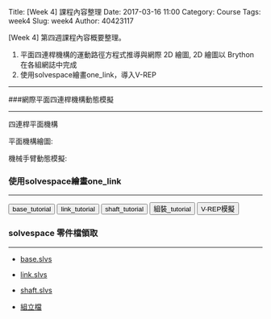 Title: [Week 4] 課程內容整理
Date: 2017-03-16 11:00
Category: Course
Tags: week4
Slug: week4
Author: 40423117


[Week 4] 第四週課程內容概要整理。

1. 平面四連桿機構的運動路徑方程式推導與網際 2D 繪圖,  2D 繪圖以 Brython 在各組網誌中完成
2. 使用solvespace繪畫one_link，導入V-REP

<!-- PELICAN_END_SUMMARY -->

<hr/>

###網際平面四連桿機構動態模擬
<hr/>
四連桿平面機構
<!-- 導入 Brython 標準程式庫 3.3.1 -->
<script type="text/javascript" src="./../data/brython_dist.js">
</script>

<script type="text/javascript" src="./../data/Cango-8v05-min.js"></script>
<script type="text/javascript" src="./../data/Cango2D-7v04-min.js"></script>
<script type="text/javascript" src="./../data/CangoAnimation-4v01.js"></script>

<!-- 啟動 Brython 時, 設定 pythonpath 為 data/py -->
<script>
window.onload=function(){
brython({debug:1, pythonpath:['./../data/py']});
}
</script>

<!-- 以下執行 Brython 程式 -->
<canvas id="plotarea" width="600" height="600"></canvas>
<script type="text/python">
from browser import window

cango = window.Cango2D.new
shapedefs = window.shapeDefs
obj2d = window.Obj2D.new
group2d = window.Group2D.new
cgo = cango("plotarea")

x1, y1 = 40, 20
cx1, cy1 = 90, 120
x2, y2 = 120, 100
cx2, cy2 = 130, 20
cx3, cy3 = 150, 120
x3, y3 = 180, 60

def dragC1(mousePos):
    global cx1, cy1
    cx1 = mousePos.x
    cy1 = mousePos.y
    drawCurve()
 
def dragC2(mousePos):
    global cx2, cy2
    cx2 = mousePos.x
    cy2 = mousePos.y
    drawCurve()
 
def dragC3(mousePos):
    global cx3, cy3
    cx3 = mousePos.x
    cy3 = mousePos.y
    drawCurve()
 
def drawCurve():
    # curve change shape so it must be re-draw each time
    # draw a quadratic bezier from x1,y2 to x2,y2
    qbez = obj2d(['M', x1, y1, 'Q', cx1, cy1, x2, y2], "PATH",  {
          "strokeColor":'blue'})
    cbez = obj2d(['M', x2, y2, 'C', cx2, cy2, cx3, cy3, x3, y3], "PATH",  {
          "strokeColor":'green'})
    # show lines to control point
    L1 = obj2d(['M', x1, y1, 'L', cx1, cy1, x2, y2], "PATH", {
      "strokeColor":"rgba(0, 0, 0, 0.2)",
      "dashed":[4]})  # semi-transparent gray
    L2 = obj2d(['M', x2, y2, 'L', cx2, cy2], "PATH", {
      "strokeColor":"rgba(0, 0, 0, 0.2)",
      "dashed":[4]})
    L3 = obj2d(['M', x3, y3, 'L', cx3, cy3], "PATH", {
      "strokeColor":"rgba(0, 0, 0, 0.2)",
      "dashed":[4]})
    #c1.transform.reset()
    c1.transform.translate(cx1, cy1)
    #c2.transform.reset()
    c2.transform.translate(cx2, cy2)
    #c3.transform.reset()
    c3.transform.translate(cx3, cy3)
    grp = group2d(qbez, cbez, L1, L2, L3, c1, c2, c3)
    cgo.clearCanvas()
    cgo.render(grp)
 
cgo.clearCanvas("lightyellow")
cgo.setWorldCoords(0, 0, 200)
 
# draggable control points
c1 = obj2d(shapedefs.circle(4), "SHAPE", {"fillColor":'red'})
c1.enableDrag(None, dragC1, None)
c2 = c1.dup()
c2.enableDrag(None, dragC2, None)
c3 = c1.dup()
c3.enableDrag(None, dragC3, None)
drawCurve();
</script>

平面機構繪圖:

<!-- 以下執行 Brython 程式 -->
<canvas id="plotarea2" width="600" height="600"></canvas>
<script type="text/python">
from browser import window

cango = window.Cango2D.new
shapedefs = window.shapeDefs
obj2d = window.Obj2D.new
group2d = window.Group2D.new
cgo = cango("plotarea2")

x1, y1 = 40, 20
cx1, cy1 = 90, 120
x2, y2 = 120, 100
cx2, cy2 = 130, 20
cx3, cy3 = 150, 120
x3, y3 = 180, 60

def dragC1(mousePos):
    global cx1, cy1
    cx1 = mousePos.x
    cy1 = mousePos.y
    drawCurve()
 
def dragC2(mousePos):
    global cx2, cy2
    cx2 = mousePos.x
    cy2 = mousePos.y
    drawCurve()
 
def dragC3(mousePos):
    global cx3, cy3
    cx3 = mousePos.x
    cy3 = mousePos.y
    drawCurve()
    
def dragX1(mousePos):
    global x1, y1
    x1 = mousePos.x
    y1 = mousePos.y
    drawCurve()
 
def drawCurve():
    # curve change shape so it must be re-draw each time
    # draw a quadratic bezier from x1,y2 to x2,y2
    qbez = obj2d(['M', x1, y1, 'Q', cx1, cy1, x2, y2], "PATH",  {
          "strokeColor":'blue'})
    cbez = obj2d(['M', x2, y2, 'C', cx2, cy2, cx3, cy3, x3, y3], "PATH",  {
          "strokeColor":'green'})
    # show lines to control point
    '''
    L1 = obj2d(['M', x1, y1, 'L', cx1, cy1, x2, y2], "PATH", {
      "strokeColor":"rgba(0, 0, 0, 0.2)",
      "dashed":[4]})  # semi-transparent gray
    L2 = obj2d(['M', x2, y2, 'L', cx2, cy2], "PATH", {
      "strokeColor":"rgba(0, 0, 0, 0.2)",
      "dashed":[4]})
    L3 = obj2d(['M', x3, y3, 'L', cx3, cy3], "PATH", {
      "strokeColor":"rgba(0, 0, 0, 0.2)",
      "dashed":[4]})
    '''
    L1 = obj2d(['M', x1, y1, 'L', cx1, cy1], "PATH", {
      "strokeColor":"rgba(0, 0, 0, 0.2)",
      "solided":[10]})  # semi-transparent gray
    L2 = obj2d(['M', cx1, cy1, 'L', cx2, cy2], "PATH", {
      "strokeColor":"rgba(0, 0, 0, 0.2)",
      "solided":[10]})
    L3 = obj2d(['M', cx2, cy2, 'L', cx3, cy3], "PATH", {
      "strokeColor":"rgba(0, 0, 0, 0.2)",
      "solided":[10]})
    #c1.transform.reset()
    c1.transform.translate(cx1, cy1)
    #c2.transform.reset()
    c2.transform.translate(cx2, cy2)
    #c3.transform.reset()
    c3.transform.translate(cx3, cy3)
    #mx1.transform.reset()
    mx1.transform.translate(x1, y1)
    #grp = group2d(qbez, cbez, L1, L2, L3, c1, c2, c3)
    grp = group2d(L1, L2, L3, c1, c2, c3, mx1)
    cgo.clearCanvas()
    cgo.render(grp)
 
cgo.clearCanvas("lightyellow")
cgo.setWorldCoords(0, 0, 200)
 
# draggable control points
c1 = obj2d(shapedefs.circle(4), "SHAPE", {"fillColor":'red'})
c1.enableDrag(None, dragC1, None)
c2 = c1.dup()
c2.enableDrag(None, dragC2, None)
c3 = c1.dup()
c3.enableDrag(None, dragC3, None)
mx1 = c1.dup()
mx1.enableDrag(None, dragX1, None)
drawCurve();
</script>

機械手臂動態模擬:

<canvas id='robot' width='800' height='400'></canvas>
<script type="text/python">
from browser import window
 
cango2d = window.Cango2D.new
shapedefs = window.shapeDefs
obj2d = window.Obj2D.new
tweener = window.Tweener.new
 
cgo = cango2d("robot")
# 清除畫面
cgo.clearCanvas("lightyellow")
cgo.setWorldCoords(-50, -50, 300)
 
# 加上基軸與第一桿
# 畫筆移到 -20, -10, 畫直線到 -10,-10 以及 -10,0 
standData = ['M', -20,-10, 'L', -10,-10, -10,0, 'A', 10,10,0,0,0,10,0, 'L',10,-10, 20,-10, 20,-40, -20,-40,'z']
stand = obj2d(standData, "SHAPE", {
        "fillColor":'darkgray',
        "border": True,
        "strokeColor": "#222222" })
axle0 = obj2d(shapedefs.circle(10), "SHAPE", {
        "fillColor":'gray',
        "border": True,
        "strokeColor": "#222222" })
armGrp = cgo.createGroup2D(stand, axle0)
 
segData = ['M',0,-8, 'A',8,8,0,0,0,0,8, 'L',50,8, 'A',8,8,0,0,0,50,-8, 'Z']
seg1 = obj2d(segData, "SHAPE", {
        "fillColor":'darkGray',
        "border": True,
        "strokeColor": "#222222",
        "zIndex": -1 })
# 利用 zIndex 決定疊層的先後次序
axle1 = obj2d(shapedefs.circle(8), "SHAPE", {
        "fillColor":'gray',
        "border": True,
        "strokeColor": "#222222",
        "zIndex": 1 })
axle1.translate(50, 0)
seg1Grp = cgo.createGroup2D(seg1, axle1)
armGrp.addObj(seg1Grp)
 
# 加上第二軸
seg2 = obj2d(segData, "SHAPE", {
        "fillColor":'darkGray',
        "border": True,
        "strokeColor": "#222222",
        "zIndex": -1 })
axle2 = obj2d(shapedefs.circle(8), "SHAPE", {
        "fillColor":'gray',
        "border": True,
        "strokeColor": "#222222",
        "zIndex": 1 })
axle2.translate(50, 0)
seg2Grp = cgo.createGroup2D(seg2, axle2)
cgo.render(seg2Grp)
# 請注意 seg2Grp 加上 seg1Grp 物件上
seg1Grp.addObj(seg2Grp)
 
seg3 = obj2d(segData, "SHAPE", {
        'fillColor':'darkGray',
        'border': True,
        'strokeColor': "#222222",
        'zIndex': -1 })
axle3 = obj2d(shapedefs.circle(6), "SHAPE", {
        'fillColor':'gray',
        'border': True,
        'strokeColor': "#222222",
        'zIndex': 1 })
axle3.translate(50, 0)
seg3Grp = cgo.createGroup2D(seg3, axle3)
seg2Grp.addObj(seg3Grp)
 
seg4Data = ['M',0,-6, 'A',6,6,0,0,0,0,6, 'L',40,6, 40,12, 50,12, 50,-12, 40,-12, 40,-6, 'Z']
seg4 = obj2d(seg4Data, "SHAPE", {
        'fillColor':'darkGray',
        'border': True,
        'strokeColor': "#222222",
        'zIndex': -1 })
seg3Grp.addObj(seg4)
 
# setup animation
animData = {'s1': [0, 80, 45, 0],
                  's2': [0, -60, -60, 0],
                  's3': [0, -90, 0, 90, 0],
                  's4': [0, 30, -90, 0]}
 
armTwnr = tweener(0, 3500, 'loop')
 
def initArm(opts):
    seg2Grp.transform.translate(50,0)
    seg3Grp.transform.translate(50,0)
    seg4.transform.translate(50,0)
 
 
def armPathFn(time, opts):
    seg1Rot = armTwnr.getVal(time, opts.s1)
    seg2Rot = armTwnr.getVal(time, opts.s2)
    seg3Rot = armTwnr.getVal(time, opts.s3)
    seg4Rot = armTwnr.getVal(time, opts.s4)
 
    seg1Grp.transform.rotate(seg1Rot)
    seg2Grp.transform.rotate(seg2Rot)
    seg2Grp.transform.translate(50,0)
    seg3Grp.transform.rotate(seg3Rot)
    seg3Grp.transform.translate(50,0)
    seg4.transform.rotate(seg4Rot)
    seg4.transform.translate(50,0)
 
cgo.animate(armGrp, initArm, armPathFn, animData)
cgo.playAnimation()
</script>


### 使用solvespace繪畫one_link
<hr/>

<button onClick="lity('https://www.youtube.com/embed/1Yj3_W-fL_s?rel=0')"><span class="glyphicon glyphicon-facetime-video"></span> base_tutorial</button>
<button onClick="lity('https://www.youtube.com/embed/pWsOOYTmiSg?rel=0')"><span class="glyphicon glyphicon-facetime-video"></span> link_tutorial</button>
<button onClick="lity('https://www.youtube.com/embed/daGmZquHdo8?rel=0')"><span class="glyphicon glyphicon-facetime-video"></span> shaft_tutorial</button>
<button onClick="lity('https://www.youtube.com/embed/JM7bHWkYEww?rel=0')"><span class="glyphicon glyphicon-facetime-video"></span> 組裝_tutorial</button>
<button onClick="lity('https://www.youtube.com/embed/67DtQEJ8HW4?rel=0')"><span class="glyphicon glyphicon-facetime-video"></span> V-REP模擬</button>

### solvespace 零件檔領取
<hr/>

  * [base.slvs](https://40423117.github.io/2017springcd_hw/data/w4/solve/base.slvs)
  
  * [link.slvs](https://40423117.github.io/2017springcd_hw/data/w4/solve/link.slvs)

  * [shaft.slvs](https://40423117.github.io/2017springcd_hw/data/w4/solve/shaft.slvs)
  
  * [組立檔](https://40423117.github.io/2017springcd_hw/data/w4/solve/all.slvs)

